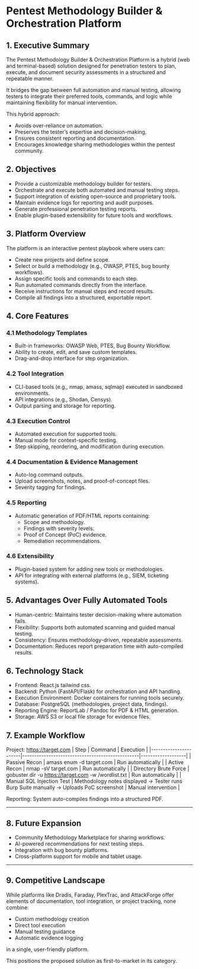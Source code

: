 # Pentest Methodology Builder & Orchestration Platform

## 1. Executive Summary

The Pentest Methodology Builder & Orchestration Platform is a hybrid (web and terminal-based) solution designed for penetration testers to plan, execute, and document security assessments in a structured and repeatable manner.

It bridges the gap between full automation and manual testing, allowing testers to integrate their preferred tools, commands, and logic while maintaining flexibility for manual intervention.

This hybrid approach:

- Avoids over-reliance on automation.
- Preserves the tester’s expertise and decision-making.
- Ensures consistent reporting and documentation.
- Encourages knowledge sharing methodologies within the pentest community.



## 2. Objectives

- Provide a customizable methodology builder for testers.
- Orchestrate and execute both automated and manual testing steps.
- Support integration of existing open-source and proprietary tools.
- Maintain evidence logs for reporting and audit purposes.
- Generate professional penetration testing reports.
- Enable plugin-based extensibility for future tools and workflows.


## 3. Platform Overview

The platform is an interactive pentest playbook where users can:

- Create new projects and define scope.
- Select or build a methodology (e.g., OWASP, PTES, bug bounty workflows).
- Assign specific tools and commands to each step.
- Run automated commands directly from the interface.
- Receive instructions for manual steps and record results.
- Compile all findings into a structured, exportable report.

## 4. Core Features

### 4.1 Methodology Templates
- Built-in frameworks: OWASP Web, PTES, Bug Bounty Workflow.
- Ability to create, edit, and save custom templates.
- Drag-and-drop interface for step organization.

### 4.2 Tool Integration
- CLI-based tools (e.g., nmap, amass, sqlmap) executed in sandboxed environments.
- API integrations (e.g., Shodan, Censys).
- Output parsing and storage for reporting.

### 4.3 Execution Control
- Automated execution for supported tools.
- Manual mode for context-specific testing.
- Step skipping, reordering, and modification during execution.

### 4.4 Documentation & Evidence Management
- Auto-log command outputs.
- Upload screenshots, notes, and proof-of-concept files.
- Severity tagging for findings.

### 4.5 Reporting
- Automatic generation of PDF/HTML reports containing:
  - Scope and methodology.
  - Findings with severity levels.
  - Proof of Concept (PoC) evidence.
  - Remediation recommendations.

### 4.6 Extensibility
- Plugin-based system for adding new tools or methodologies.
- API for integrating with external platforms (e.g., SIEM, ticketing systems).


## 5. Advantages Over Fully Automated Tools

- Human-centric: Maintains tester decision-making where automation fails.
- Flexibility: Supports both automated scanning and guided manual testing.
- Consistency: Ensures methodology-driven, repeatable assessments.
- Documentation: Reduces report preparation time with auto-compiled results.


## 6. Technology Stack

- Frontend: React.js tailwind css.
- Backend: Python (FastAPI/Flask) for orchestration and API handling.
- Execution Environment: Docker containers for running tools securely.
- Database: PostgreSQL (methodologies, project data, findings).
- Reporting Engine: ReportLab / Pandoc for PDF & HTML generation.
- Storage: AWS S3 or local file storage for evidence files.


## 7. Example Workflow

Project: https://target.com
| Step                  | Command                                          | Execution         |
|-----------------------|-------------------------------------------------|-------------------|
| Passive Recon         | amass enum -d target.com                       | Run automatically  |
| Active Recon          | nmap -sV target.com                            | Run automatically  |
| Directory Brute Force | gobuster dir -u https://target.com -w /wordlist.txt | Run automatically  |
| Manual SQL Injection Test | Methodology notes displayed → Tester runs Burp Suite manually → Uploads PoC screenshot | Manual intervention |

Reporting: System auto-compiles findings into a structured PDF.

---

## 8. Future Expansion

- Community Methodology Marketplace for sharing workflows.
- AI-powered recommendations for next testing steps.
- Integration with bug bounty platforms.
- Cross-platform support for mobile and tablet usage.

---

## 9. Competitive Landscape

While platforms like Dradis, Faraday, PlexTrac, and AttackForge offer elements of documentation, tool integration, or project tracking, none combine:

- Custom methodology creation
- Direct tool execution
- Manual testing guidance
- Automatic evidence logging

in a single, user-friendly platform.

This positions the proposed solution as first-to-market in its category.
